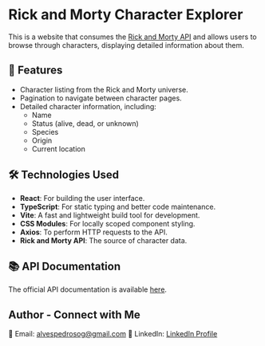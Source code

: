 # Rick and Morty Character Explorer

This is a website that consumes the [Rick and Morty API](https://rickandmortyapi.com/) and allows users to browse through characters, displaying detailed information about them.

## 🚀 Features

- Character listing from the Rick and Morty universe.
- Pagination to navigate between character pages.
- Detailed character information, including:
  - Name
  - Status (alive, dead, or unknown)
  - Species
  - Origin
  - Current location

## 🛠️ Technologies Used

- **React**: For building the user interface.
- **TypeScript**: For static typing and better code maintenance.
- **Vite**: A fast and lightweight build tool for development.
- **CSS Modules**: For locally scoped component styling.
- **Axios**: To perform HTTP requests to the API.
- **Rick and Morty API**: The source of character data.

## 📚 API Documentation

The official API documentation is available [here](https://rickandmortyapi.com/documentation).

 ## Author - Connect with Me 

📧 Email: [alvespedrosog@gmail.com](mailto:alvespedrosog@gmail.com)
🔗 LinkedIn: [LinkedIn Profile](https://www.linkedin.com/in/guilherme-alves-pedroso-8474aa276/)
